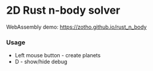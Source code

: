 # 2D Rust n-body solver

WebAssembly demo: https://zotho.github.io/rust_n_body

### Usage
* Left mouse button - create planets
* D - show/hide debug
